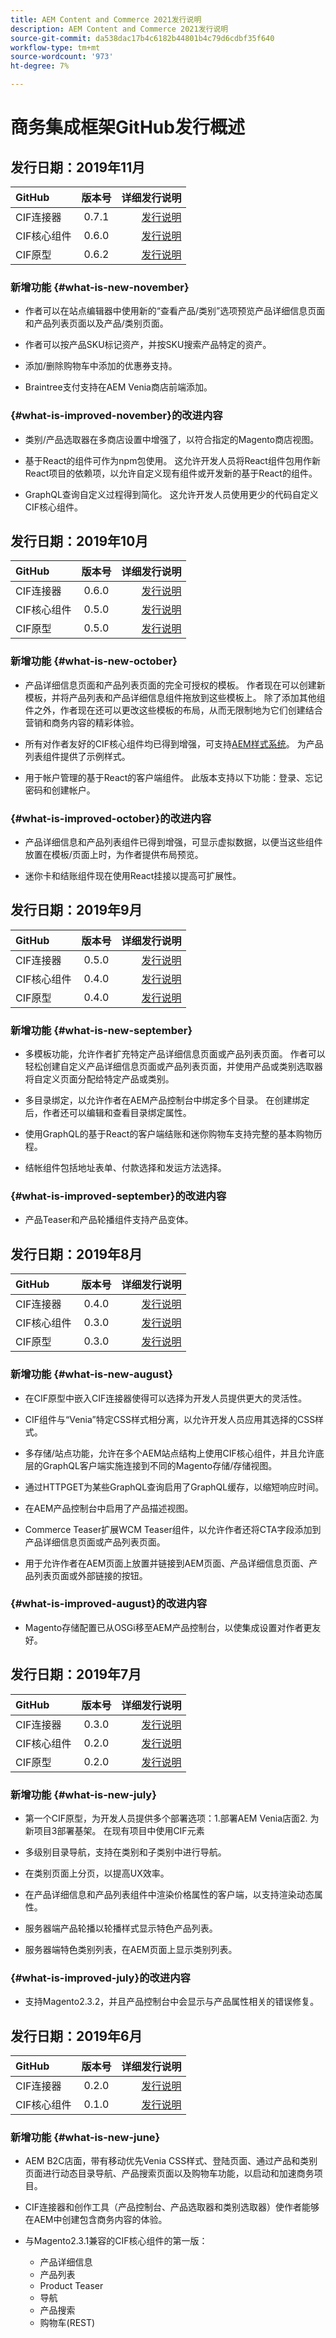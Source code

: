 ```yaml
---
title: AEM Content and Commerce 2021发行说明
description: AEM Content and Commerce 2021发行说明
source-git-commit: da538dac17b4c6182b44801b4c79d6cdbf35f640
workflow-type: tm+mt
source-wordcount: '973'
ht-degree: 7%

---
```


# 商务集成框架GitHub发行概述

## 发行日期：2019年11月

| GitHub | 版本号 | 详细发行说明 |
|:-------|:-----:|---------------------:|
| CIF连接器 | 0.7.1 | [发行说明](https://github.com/adobe/commerce-cif-connector/releases) |
| CIF核心组件 | 0.6.0 | [发行说明](https://github.com/adobe/aem-core-cif-components/releases) |
| CIF原型 | 0.6.2 | [发行说明](https://github.com/adobe/aem-cif-project-archetype/releases) |

### 新增功能 {#what-is-new-november}

* 作者可以在站点编辑器中使用新的“查看产品/类别”选项预览产品详细信息页面和产品列表页面以及产品/类别页面。

* 作者可以按产品SKU标记资产，并按SKU搜索产品特定的资产。

* 添加/删除购物车中添加的优惠券支持。

* Braintree支付支持在AEM Venia商店前端添加。

### {#what-is-improved-november}的改进内容

* 类别/产品选取器在多商店设置中增强了，以符合指定的Magento商店视图。

* 基于React的组件可作为npm包使用。 这允许开发人员将React组件包用作新React项目的依赖项，以允许自定义现有组件或开发新的基于React的组件。

* GraphQL查询自定义过程得到简化。 这允许开发人员使用更少的代码自定义CIF核心组件。

## 发行日期：2019年10月

| GitHub | 版本号 | 详细发行说明 |
|:-------|:-----:|---------------------:|
| CIF连接器 | 0.6.0 | [发行说明](https://github.com/adobe/commerce-cif-connector/releases) |
| CIF核心组件 | 0.5.0 | [发行说明](https://github.com/adobe/aem-core-cif-components/releases) |
| CIF原型 | 0.5.0 | [发行说明](https://github.com/adobe/aem-cif-project-archetype/releases) |

### 新增功能 {#what-is-new-october}

* 产品详细信息页面和产品列表页面的完全可授权的模板。 作者现在可以创建新模板，并将产品列表和产品详细信息组件拖放到这些模板上。 除了添加其他组件之外，作者现在还可以更改这些模板的布局，从而无限制地为它们创建结合营销和商务内容的精彩体验。

* 所有对作者友好的CIF核心组件均已得到增强，可支持[AEM样式系统](https://helpx.adobe.com/experience-manager/6-5/sites/authoring/using/style-system.html)。 为产品列表组件提供了示例样式。

* 用于帐户管理的基于React的客户端组件。 此版本支持以下功能：登录、忘记密码和创建帐户。

### {#what-is-improved-october}的改进内容

* 产品详细信息和产品列表组件已得到增强，可显示虚拟数据，以便当这些组件放置在模板/页面上时，为作者提供布局预览。

* 迷你卡和结账组件现在使用React挂接以提高可扩展性。

## 发行日期：2019年9月

| GitHub | 版本号 | 详细发行说明 |
|:-------|:-----:|---------------------:|
| CIF连接器 | 0.5.0 | [发行说明](https://github.com/adobe/commerce-cif-connector/releases) |
| CIF核心组件 | 0.4.0 | [发行说明](https://github.com/adobe/aem-core-cif-components/releases) |
| CIF原型 | 0.4.0 | [发行说明](https://github.com/adobe/aem-cif-project-archetype/releases) |

### 新增功能 {#what-is-new-september}

* 多模板功能，允许作者扩充特定产品详细信息页面或产品列表页面。 作者可以轻松创建自定义产品详细信息页面或产品列表页面，并使用产品或类别选取器将自定义页面分配给特定产品或类别。

* 多目录绑定，以允许作者在AEM产品控制台中绑定多个目录。 在创建绑定后，作者还可以编辑和查看目录绑定属性。

* 使用GraphQL的基于React的客户端结账和迷你购物车支持完整的基本购物历程。

* 结帐组件包括地址表单、付款选择和发运方法选择。

### {#what-is-improved-september}的改进内容

* 产品Teaser和产品轮播组件支持产品变体。

## 发行日期：2019年8月

| GitHub | 版本号 | 详细发行说明 |
|:-------|:-----:|---------------------:|
| CIF连接器 | 0.4.0 | [发行说明](https://github.com/adobe/commerce-cif-connector/releases) |
| CIF核心组件 | 0.3.0 | [发行说明](https://github.com/adobe/aem-core-cif-components/releases) |
| CIF原型 | 0.3.0 | [发行说明](https://github.com/adobe/aem-cif-project-archetype/releases) |

### 新增功能 {#what-is-new-august}

* 在CIF原型中嵌入CIF连接器使得可以选择为开发人员提供更大的灵活性。

* CIF组件与“Venia”特定CSS样式相分离，以允许开发人员应用其选择的CSS样式。

* 多存储/站点功能，允许在多个AEM站点结构上使用CIF核心组件，并且允许底层的GraphQL客户端实施连接到不同的Magento存储/存储视图。

* 通过HTTPGET为某些GraphQL查询启用了GraphQL缓存，以缩短响应时间。

* 在AEM产品控制台中启用了产品描述视图。

* Commerce Teaser扩展WCM Teaser组件，以允许作者还将CTA字段添加到产品详细信息页面或产品列表页面。

* 用于允许作者在AEM页面上放置并链接到AEM页面、产品详细信息页面、产品列表页面或外部链接的按钮。

### {#what-is-improved-august}的改进内容

* Magento存储配置已从OSGi移至AEM产品控制台，以使集成设置对作者更友好。

## 发行日期：2019年7月

| GitHub | 版本号 | 详细发行说明 |
|:-------|:-----:|---------------------:|
| CIF连接器 | 0.3.0 | [发行说明](https://github.com/adobe/commerce-cif-connector/releases) |
| CIF核心组件 | 0.2.0 | [发行说明](https://github.com/adobe/aem-core-cif-components/releases) |
| CIF原型 | 0.2.0 | [发行说明](https://github.com/adobe/aem-cif-project-archetype/releases) |

### 新增功能 {#what-is-new-july}

* 第一个CIF原型，为开发人员提供多个部署选项：1.部署AEM Venia店面2. 为新项目3部署基架。 在现有项目中使用CIF元素

* 多级别目录导航，支持在类别和子类别中进行导航。

* 在类别页面上分页，以提高UX效率。

* 在产品详细信息和产品列表组件中渲染价格属性的客户端，以支持渲染动态属性。

* 服务器端产品轮播以轮播样式显示特色产品列表。

* 服务器端特色类别列表，在AEM页面上显示类别列表。

### {#what-is-improved-july}的改进内容

* 支持Magento2.3.2，并且产品控制台中会显示与产品属性相关的错误修复。

## 发行日期：2019年6月

| GitHub | 版本号 | 详细发行说明 |
|:-------|:-----:|---------------------:|
| CIF连接器 | 0.2.0 | [发行说明](https://github.com/adobe/commerce-cif-connector/releases) |
| CIF核心组件 | 0.1.0 | [发行说明](https://github.com/adobe/aem-core-cif-components/releases) |

### 新增功能 {#what-is-new-june}

* AEM B2C店面，带有移动优先Venia CSS样式、登陆页面、通过产品和类别页面进行动态目录导航、产品搜索页面以及购物车功能，以启动和加速商务项目。

* CIF连接器和创作工具（产品控制台、产品选取器和类别选取器）使作者能够在AEM中创建包含商务内容的体验。

* 与Magento2.3.1兼容的CIF核心组件的第一版：
   * 产品详细信息
   * 产品列表
   * Product Teaser
   * 导航
   * 产品搜索
   * 购物车(REST)

